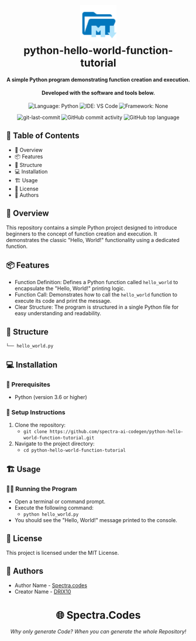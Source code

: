 <h1 align="center">
  <img src="https://raw.githubusercontent.com/PKief/vscode-material-icon-theme/ec559a9f6bfd399b82bb44393651661b08aaf7ba/icons/folder-markdown-open.svg" width="100" />
  <br>python-hello-world-function-tutorial
</h1>
<h4 align="center">A simple Python program demonstrating function creation and execution.</h4>
<h4 align="center">Developed with the software and tools below.</h4>
<p align="center">
  <img src="https://img.shields.io/badge/Language-Python-blue" alt="Language: Python" />
  <img src="https://img.shields.io/badge/IDE-VS%20Code-red" alt="IDE: VS Code" />
  <img src="https://img.shields.io/badge/Framework-None-blue" alt="Framework: None" />
</p>
<p align="center">
  <img src="https://img.shields.io/github/last-commit/spectra-ai-codegen/python-hello-world-function-tutorial?style=flat-square&color=5D6D7E" alt="git-last-commit" />
  <img src="https://img.shields.io/github/commit-activity/m/spectra-ai-codegen/python-hello-world-function-tutorial?style=flat-square&color=5D6D7E" alt="GitHub commit activity" />
  <img src="https://img.shields.io/github/languages/top/spectra-ai-codegen/python-hello-world-function-tutorial?style=flat-square&color=5D6D7E" alt="GitHub top language" />
</p>


## 📑 Table of Contents
- 📍 Overview
- 📦 Features
- 📂 Structure
- 💻 Installation
- 🏗️ Usage
- 📄 License
- 👏 Authors

## 📍 Overview
This repository contains a simple Python project designed to introduce beginners to the concept of function creation and execution. It demonstrates the classic "Hello, World!" functionality using a dedicated function. 

## 📦 Features
- Function Definition: Defines a Python function called `hello_world` to encapsulate the "Hello, World!" printing logic.
- Function Call: Demonstrates how to call the `hello_world` function to execute its code and print the message.
- Clear Structure: The program is structured in a single Python file for easy understanding and readability.

## 📂 Structure
```
└── hello_world.py
```

## 💻 Installation
### 🔧 Prerequisites
- Python (version 3.6 or higher)

### 🚀 Setup Instructions
1. Clone the repository:
   - `git clone https://github.com/spectra-ai-codegen/python-hello-world-function-tutorial.git`
2. Navigate to the project directory:
   - `cd python-hello-world-function-tutorial`

## 🏗️ Usage
### 🏃‍♂️ Running the Program
- Open a terminal or command prompt.
- Execute the following command:
  - `python hello_world.py`
- You should see the "Hello, World!" message printed to the console.

## 📄 License
This project is licensed under the MIT License.

## 👥 Authors
- Author Name - [Spectra.codes](https://spectra.codes)
- Creator Name - [DRIX10](https://github.com/Drix10)

<p align="center">
  <h1 align="center">🌐 Spectra.Codes</h1>
</p>
<p align="center">
  <em>Why only generate Code? When you can generate the whole Repository!</em>
</p>
<p align="center">
<img src="https://img.shields.io/badge/Developer-Drix10-red" alt="">
<img src="https://img.shields.io/badge/Website-Spectra.codes-blue" alt="">
<img src="https://img.shields.io/badge/Backed_by-Google,_Microsoft_&_Amazon_for_Startups-red" alt="">
<img src="https://img.shields.io/badge/Finalist-Backdrop_Build_v4-black" alt="">
<p>